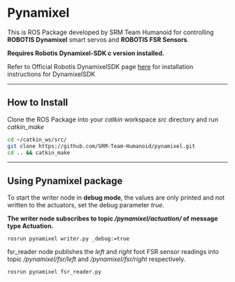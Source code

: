 # Pynamixel
This is ROS Package developed by SRM Team Humanoid for controlling **ROBOTIS Dynamixel** smart servos and **ROBOTIS FSR Sensors**.

**Requires Robotis Dynamixel-SDK c version installed.**

Refer to Official Robotis DynamixelSDK page [here](https://github.com/ROBOTIS-GIT/DynamixelSDK#ros-packages-for-dynamixel-sdk
"DynamixelSDK") for installation instructions for DynamixelSDK

---
## How to Install

Clone the ROS Package into your *catkin* workspace *src* directory and run *catkin_make*

  ```bash
  cd ~/catkin_ws/src/
  git clone https://github.com/SRM-Team-Humanoid/pynamixel.git
  cd .. && catkin_make
  ```

---

## Using Pynamixel package
To start the writer node in **debug mode**, the values are only printed and not written to the actuators, set the debug parameter *true*.

**The writer node subscribes to topic */pynamixel/actuation/* of message type Actuation.**

`rosrun pynamixel writer.py _debug:=true`

fsr_reader node publishes the *left* and *right* foot FSR sensor readings into topic */pynamixel/fsr/left* and */pynamixel/fsr/right* respectively.

`rosrun pynamixel fsr_reader.py`
